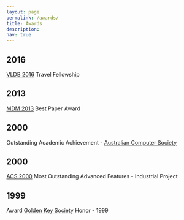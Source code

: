 ```yaml
---
layout: page
permalink: /awards/
title: Awards
description:
nav: true
---
```


<style>
@media screen and (max-width: 575px) {
  .y{
     margin-bottom: 2rem;
  }
}
</style>

<meta name="description" content="Travel Fellowship, Best Paper Award, Outstanding Academic Achivement, Golden Key Society" />

<div class="publications">
	<div class="y"><h2 class="year">2016</h2></div>
	<div class="row">
  		<div class="col-sm-8">
      			<div class="title"><a href="https://www.vldb.org/">VLDB 2016</a> Travel Fellowship</div>
  		</div>
	</div>
	<div class="y"><h2 class="year">2013</h2></div>
	<div class="row">
  		<div class="col-sm-8">
      			<div class="title"><a href="http://mdmconferences.org/" target="_blank">MDM 2013</a> Best Paper Award</div>
  		</div>
	</div>
	<div class="y"><h2 class="year">2000</h2></div>
	<div class="row">
  		<div class="col-sm-8">
      			<div class="title">Outstanding Academic Achievement - <a href="https://www.acs.org.au/" target="_blank">Australian Computer Society</a></div>
  		</div>
	</div>
	<div class="y"><h2 class="year">2000</h2></div>
	<div class="row">
  		<div class="col-sm-8">
      			<div class="title"><a href="https://www.acs.org.au/" target="_blank">ACS 2000</a> Most Outstanding Advanced Features - Industrial Project</div>
  		</div>
	</div>
	<div class="y"><h2 class="year">1999</h2></div>
	<div class="row">
  		<div class="col-sm-8">
      			<div class="title">Award <a href="https://www.goldenkey.org/" target="_blank">Golden Key Society</a> Honor - 1999</div>
  		</div>
	</div>
</div>

